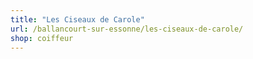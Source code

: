 ```yaml
---
title: "Les Ciseaux de Carole"
url: /ballancourt-sur-essonne/les-ciseaux-de-carole/
shop: coiffeur
---
```

